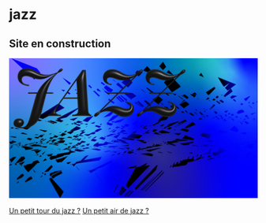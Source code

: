 # jazz
## Site en construction

![jazz-nouvelle-orleans.webp](/assets/images/6_Plan-de-travail-1.jpg)

[Un petit tour du jazz ?](accueil.md)
[Un petit air de jazz ?](/playlist/playlist.md)

